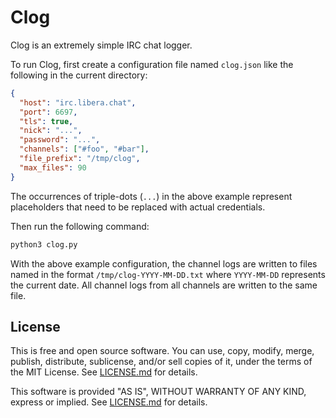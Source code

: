 Clog
====

Clog is an extremely simple IRC chat logger.

To run Clog, first create a configuration file named `clog.json` like
the following in the current directory:

```json
{
  "host": "irc.libera.chat",
  "port": 6697,
  "tls": true,
  "nick": "...",
  "password": "...",
  "channels": ["#foo", "#bar"],
  "file_prefix": "/tmp/clog",
  "max_files": 90
}
```

The occurrences of triple-dots (`...`) in the above example represent
placeholders that need to be replaced with actual credentials.

Then run the following command:

```sh
python3 clog.py
```

With the above example configuration, the channel logs are written to
files named in the format `/tmp/clog-YYYY-MM-DD.txt` where
`YYYY-MM-DD` represents the current date.  All channel logs from all
channels are written to the same file.


License
-------

This is free and open source software.  You can use, copy, modify,
merge, publish, distribute, sublicense, and/or sell copies of it,
under the terms of the MIT License.  See [LICENSE.md][L] for details.

This software is provided "AS IS", WITHOUT WARRANTY OF ANY KIND,
express or implied.  See [LICENSE.md][L] for details.

[L]: LICENSE.md
